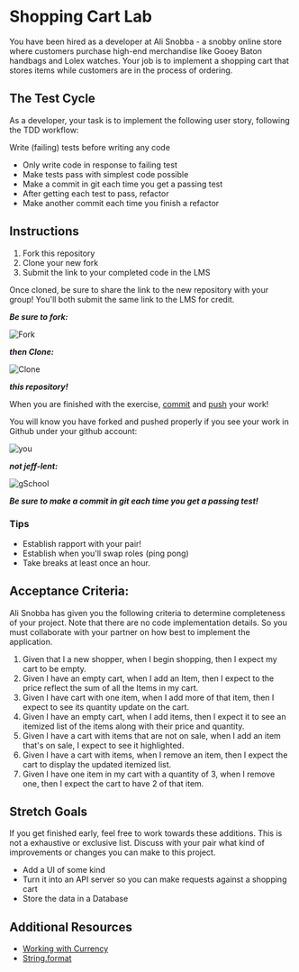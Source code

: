 # Shopping Cart Lab

You have been hired as a developer at Ali Snobba - a snobby online store where customers purchase high-end merchandise like Gooey Baton handbags and Lolex watches. Your job is to implement a shopping cart that stores items while customers are in the process of ordering.

## The Test Cycle

As a developer, your task is to implement the following user story, following the TDD workflow:

 Write (failing) tests before writing any code
- Only write code in response to failing test
- Make tests pass with simplest code possible
- Make a commit in git each time you get a passing test
- After getting each test to pass, refactor
- Make another commit each time you finish a refactor

## Instructions

1. Fork this repository
2. Clone your new fork
3. Submit the link to your completed code in the LMS

Once cloned, be sure to share the link to the new repository with your group! You'll both submit the same link to the LMS for credit.

***Be sure to fork:***

![Fork](./img/Fork.png)

***then Clone:***

![Clone](./img/Clone.png)

***this repository!***

When you are finished with the exercise, [commit](https://www.atlassian.com/git/tutorials/saving-changes) and [push](https://www.atlassian.com/git/tutorials/syncing#git-push) your work!

You will know you have forked and pushed properly if you see your work in Github under your github account:

![you](./img/personal.png)

***not jeff-lent:***

![gSchool](./img/jeff-lent.png)

***Be sure to make a commit in git each time you get a passing test!***

### Tips

* Establish rapport with your pair!
* Establish when you'll swap roles (ping pong)
* Take breaks at least once an hour.


## Acceptance Criteria:

Ali Snobba has given you the following criteria to determine completeness of your project. Note that there are no code implementation details. So you must collaborate with your partner on how best to implement the application.

1. Given that I a new shopper, when I begin shopping, then I expect my cart to be empty.
1. Given I have an empty cart, when I add an Item, then I expect to the price reflect the sum of all the Items in my cart.
1. Given I have cart with one item, when I add more of that item, then I expect to see its quantity update on the cart.
1. Given I have an empty cart, when I add items, then I expect it to see an itemized list of the items along with their price and quantity.
1. Given I have a cart with items that are not on sale, when I add an item that's on sale, I expect to see it highlighted.
1. Given I have a cart with items, when I remove an item, then I expect the cart to display the updated itemized list.
1. Given I have one item in my cart with a quantity of 3, when I remove one, then I expect the cart to have 2 of that item.


## Stretch Goals

If you get finished early, feel free to work towards these additions. This is not a exhaustive or exclusive list. Discuss with your pair what kind of improvements or changes you can make to this project.

- Add a UI of some kind
- Turn it into an API server so you can make requests against a shopping cart
- Store the data in a Database

## Additional Resources
- [Working with Currency](http://vanillajava.blogspot.de/2011/08/double-your-money-again.html)
- [String.format](https://dzone.com/articles/java-string-format-examples)
 

